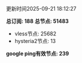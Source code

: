 更新时间2025-09-21 18:12:27

**总订阅: 188**
**总节点: 51483**
- vless节点: 25682
- hysteria2节点: 13

**google ping有效节点: 239**
